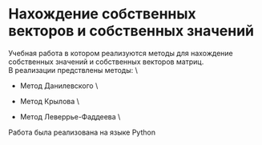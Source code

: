 # Нахождение собственных векторов и собственных значений 
Учебная работа в котором реализуются методы для нахождение собственных значений и собственных векторов матриц.\
В реализации предствлены методы: \

 * Метод Данилевского \
  
 * Метод Крылова \
  
 * Метод Леверрье-Фаддеева \
  
Работа была реализована на языке Python
